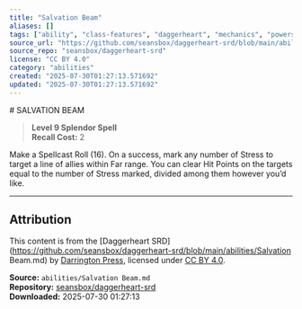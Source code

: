```yaml
---
title: "Salvation Beam"
aliases: []
tags: ["ability", "class-features", "daggerheart", "mechanics", "powers", "reference", "srd", "ttrpg"]
source_url: "https://github.com/seansbox/daggerheart-srd/blob/main/abilities/Salvation Beam.md"
source_repo: "seansbox/daggerheart-srd"
license: "CC BY 4.0"
category: "abilities"
created: "2025-07-30T01:27:13.571692"
updated: "2025-07-30T01:27:13.571692"
---
```


﻿# SALVATION BEAM

> **Level 9 Splendor Spell**  
> **Recall Cost:** 2

Make a Spellcast Roll (16). On a success, mark any number of Stress to target a line of allies within Far range. You can clear Hit Points on the targets equal to the number of Stress marked, divided among them however you’d like.

---

## Attribution

This content is from the [Daggerheart SRD](https://github.com/seansbox/daggerheart-srd/blob/main/abilities/Salvation Beam.md) by [Darrington Press](https://darringtonpress.com/), licensed under [CC BY 4.0](https://creativecommons.org/licenses/by/4.0/).

**Source:** `abilities/Salvation Beam.md`  
**Repository:** [seansbox/daggerheart-srd](https://github.com/seansbox/daggerheart-srd)  
**Downloaded:** 2025-07-30 01:27:13

